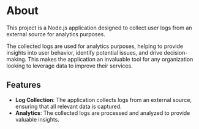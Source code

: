 # About

This project is a Node.js application designed to collect user logs from an external source for analytics purposes. 

The collected logs are used for analytics purposes, helping to provide insights into user behavior, identify potential issues, and drive decision-making. This makes the application an invaluable tool for any organization looking to leverage data to improve their services.

## Features

- **Log Collection**: The application collects logs from an external source, ensuring that all relevant data is captured.
- **Analytics**: The collected logs are processed and analyzed to provide valuable insights.
